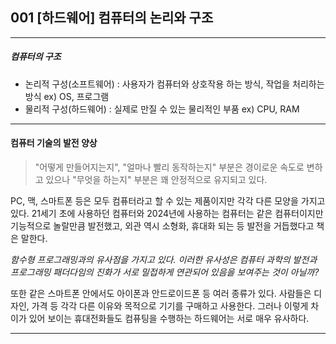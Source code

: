 ## 001 [하드웨어] 컴퓨터의 논리와 구조

---

##### 컴퓨터의 구조
- 논리적 구성(소프트웨어) : 사용자가 컴퓨터와 상호작용 하는 방식, 작업을 처리하는 방식 ex) OS, 프로그램
- 물리적 구성(하드웨어) : 실제로 만질 수 있는 물리적인 부품 ex) CPU, RAM

---

#### 컴퓨터 기술의 발전 양상
> "어떻게 만들어지는지", "얼마나 빨리 동작하는지" 부분은 경이로운 속도로 변하고 있으나
> "무엇을 하는지" 부분은 꽤 안정적으로 유지되고 있다.

PC, 맥, 스마트폰 등은 모두 컴퓨터라고 할 수 있는 제품이지만 각각 다른 모양을 가지고 있다. 21세기 초에 사용하던 컴퓨터와 2024년에 사용하는 컴퓨터는 같은 컴퓨터이지만 기능적으로 놀랄만큼 발전했고, 외관 역시 소형화, 휴대화 되는 등 발전을 거듭했다고 책은 말한다.

_함수형 프로그래밍과의 유사점을 가지고 있다. 이러한 유사성은 컴퓨터 과학의 발전과 프로그래밍 패더다임의 진화가 서로 밀접하게 연관되어 있음을 보여주는 것이 아닐까?_

또한 같은 스마트폰 안에서도 아이폰과 안드로이드폰 등 여러 종류가 있다. 사람들은 디자인, 가격 등 각각 다른 이유와 목적으로 기기를 구매하고 사용한다. 그러나 이렇게 차이가 있어 보이는 휴대전화들도 컴퓨팅을 수행하는 하드웨어는 서로 매우 유사하다.

---